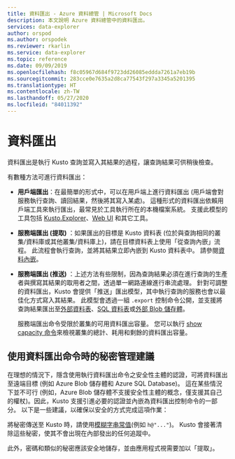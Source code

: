 ```yaml
---
title: 資料匯出 - Azure 資料總管 | Microsoft Docs
description: 本文說明 Azure 資料總管中的資料匯出。
services: data-explorer
author: orspod
ms.author: orspodek
ms.reviewer: rkarlin
ms.service: data-explorer
ms.topic: reference
ms.date: 09/09/2019
ms.openlocfilehash: f8c05967d684f9723dd26085eddda7261a7eb19b
ms.sourcegitcommit: 283cce0e7635a2d8ca77543f297a3345a5201395
ms.translationtype: HT
ms.contentlocale: zh-TW
ms.lasthandoff: 05/27/2020
ms.locfileid: "84011392"
---
```

# <a name="data-export"></a>資料匯出

資料匯出是執行 Kusto 查詢並寫入其結果的過程，讓查詢結果可供稍後檢查。

有數種方法可進行資料匯出：

* **用戶端匯出**：在最簡單的形式中，可以在用戶端上進行資料匯出 (用戶端會對服務執行查詢、讀回結果，然後將其寫入某處)。 這種形式的資料匯出依賴用戶端工具來執行匯出，最常見於工具執行所在的本機檔案系統。 支援此模型的工具包括 [Kusto.Explorer](../../tools/kusto-explorer.md)、[Web UI](../../../web-query-data.md) 和其它工具。

* **服務端匯出 (提取)** ：如果匯出的目標是 Kusto 資料表 (位於與查詢相同的叢集/資料庫或其他叢集/資料庫上)，請在目標資料表上使用「從查詢內嵌」流程。 此流程會執行查詢，並將其結果立即內嵌到 Kusto 資料表中。 請參閱[資料內嵌](../../../ingest-data-overview.md)。



* **服務端匯出 (推送)** ：上述方法有些限制，因為查詢結果必須在進行查詢的生產者與撰寫其結果的取用者之間，透過單一網路連線進行串流處理。 針對可調整的資料匯出，Kusto 會提供「推送」匯出模型，其中執行查詢的服務也會以最佳化方式寫入其結果。 此模型會透過一組 `.export` 控制命令公開，並支援將查詢結果匯出至[外部資料表](export-data-to-an-external-table.md)、[SQL 資料表](export-data-to-sql.md)或[外部 Blob 儲存體](export-data-to-storage.md)。
  
  服務端匯出命令受限於叢集的可用資料匯出容量。 
  您可以執行 [show capacity 命令](../../management/diagnostics.md#show-capacity)來檢視叢集的總計、耗用和剩餘的資料匯出容量。

## <a name="recommendations-for-secret-management-when-using-data-export-commands"></a>使用資料匯出命令時的秘密管理建議

在理想的情況下，隱含使用執行資料匯出命令之安全性主體的認證，可將資料匯出至遠端目標 (例如 Azure Blob 儲存體和 Azure SQL Database)。 這在某些情況下並不可行 (例如，Azure Blob 儲存體不支援安全性主體的概念，僅支援其自己的權杖)。因此，Kusto 支援引進必要的認證並內嵌為資料匯出控制命令的一部分。 以下是一些建議，以確保以安全的方式完成這項作業：

將秘密傳送至 Kusto 時，請使用[模糊字串常值](../../query/scalar-data-types/string.md#obfuscated-string-literals)(例如 `h@"..."`)。
Kusto 會接著清除這些秘密，使其不會出現在內部發出的任何追蹤中。

此外，密碼和類似的秘密應該安全地儲存，並由應用程式視需要加以「提取」。
